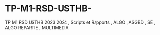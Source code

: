 # TP-M1-RSD-USTHB-
TP M1 RSD USTHB 2023 2024 , Scripts et Rapports , ALGO , ASGBD , SE , ALGO REPARTIE , MULTIMEDIA

